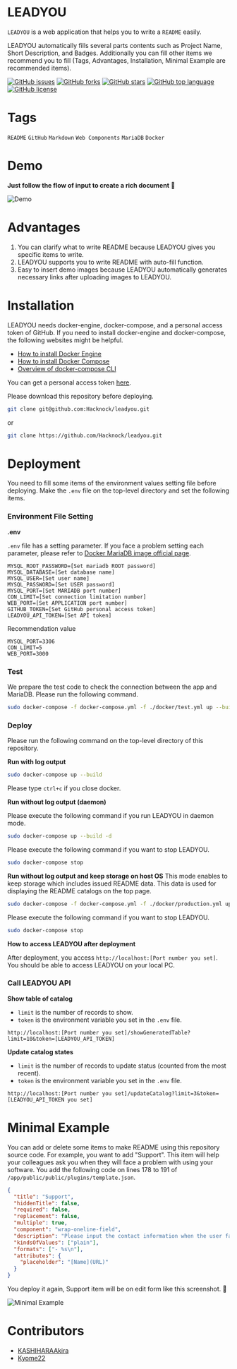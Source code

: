 # LEADYOU

<!-- # Short Description -->

`LEADYOU` is a web application that helps you to write a `README` easily.

LEADYOU automatically fills several parts contents such as Project Name, Short Description, and Badges.
Additionally you can fill other items we recommend you to fill (Tags, Advantages, Installation, Minimal Example are recommended items).

<!-- # Badges -->

[![GitHub issues](https://img.shields.io/github/issues/Hacknock/leadyou)](https://github.com/Hacknock/leadyou/issues)
[![GitHub forks](https://img.shields.io/github/forks/Hacknock/leadyou)](https://github.com/Hacknock/leadyou/network/members)
[![GitHub stars](https://img.shields.io/github/stars/Hacknock/leadyou)](https://github.com/Hacknock/leadyou/stargazers)
[![GitHub top language](https://img.shields.io/github/languages/top/Hacknock/leadyou)](https://github.com/Hacknock/leadyou/)
[![GitHub license](https://img.shields.io/github/license/Hacknock/leadyou)](https://github.com/Hacknock/leadyou/)

# Tags

`README` `GitHub` `Markdown` `Web Components` `MariaDB` `Docker`

# Demo

**Just follow the flow of input to create a rich document** 🎉

![Demo](resources/file-0.png)

# Advantages

1. You can clarify what to write README because LEADYOU gives you specific items to write.
2. LEADYOU supports you to write README with auto-fill function.
3. Easy to insert demo images because LEADYOU automatically generates necessary links after uploading images to LEADYOU.

# Installation

LEADYOU needs docker-engine, docker-compose, and a personal access token of GitHub.
If you need to install docker-engine and docker-compose, the following websites might be helpful.

- [How to install Docker Engine](https://docs.docker.com/engine/install/ubuntu/)
- [How to install Docker Compose](https://docs.docker.com/compose/install/)
- [Overview of docker-compose CLI](https://docs.docker.com/compose/reference/)

You can get a personal access token [here](https://docs.github.com/en/authentication/keeping-your-account-and-data-secure/creating-a-personal-access-token).

Please download this repository before deploying.

```sh
git clone git@github.com:Hacknock/leadyou.git
```

or

```sh
git clone https://github.com/Hacknock/leadyou.git
```

# Deployment

You need to fill some items of the environment values setting file before deploying.
Make the `.env` file on the top-level directory and set the following items.

### Environment File Setting

**.env**

`.env` file has a setting parameter. If you face a problem setting each parameter, please refer to [Docker MariaDB image official page](https://hub.docker.com/_/mariadb).

```
MYSQL_ROOT_PASSWORD=[Set mariadb ROOT password]
MYSQL_DATABASE=[Set database name]
MYSQL_USER=[Set user name]
MYSQL_PASSWORD=[Set USER password]
MYSQL_PORT=[Set MARIADB port number]
CON_LIMIT=[Set connection limitation number]
WEB_PORT=[Set APPLICATION port number]
GITHUB_TOKEN=[Set GitHub personal access token]
LEADYOU_API_TOKEN=[Set API token]
```

Recommendation value

```
MYSQL_PORT=3306
CON_LIMIT=5
WEB_PORT=3000
```

### Test

We prepare the test code to check the connection between the app and MariaDB. Please run the following command.

```sh
sudo docker-compose -f docker-compose.yml -f ./docker/test.yml up --build --abort-on-container-exit
```

### Deploy

Please run the following command on the top-level directory of this repository.

**Run with log output**

```sh
sudo docker-compose up --build
```

Please type `ctrl+c` if you close docker.

**Run without log output (daemon)**

Please execute the following command if you run LEADYOU in daemon mode.

```sh
sudo docker-compose up --build -d
```

Please execute the following command if you want to stop LEADYOU.

```sh
sudo docker-compose stop
```

**Run without log output and keep storage on host OS**
This mode enables to keep storage which includes issued README data. This data is used for displaying the README catalogs on the top page.

```sh
sudo docker-compose -f docker-compose.yml -f ./docker/production.yml up --build -d
```

Please execute the following command if you want to stop LEADYOU.

```sh
sudo docker-compose stop
```

**How to access LEADYOU after deployment**

After deployment, you access `http://localhost:[Port number you set]`.
You should be able to access LEADYOU on your local PC.

### Call LEADYOU API

**Show table of catalog**

- `limit` is the number of records to show.
- `token` is the environment variable you set in the `.env` file.

```
http://localhost:[Port number you set]/showGeneratedTable?limit=10&token=[LEADYOU_API_TOKEN]
```

**Update catalog states**

- `limit` is the number of records to update status (counted from the most recent).
- `token` is the environment variable you set in the `.env` file.

```
http://localhost:[Port number you set]/updateCatalog?limit=3&token=[LEADYOU_API_TOKEN you set]
```

# Minimal Example

You can add or delete some items to make README using this repository source code.
For example, you want to add "Support".
This item will help your colleagues ask you when they will face a problem with using your software.
You add the following code on lines 178 to 191 of `/app/public/public/plugins/template.json`.

```json
{
  "title": "Support",
  "hiddenTitle": false,
  "required": false,
  "replacement": false,
  "multiple": true,
  "component": "wrap-oneline-field",
  "description": "Please input the contact information when the user faces some problem on using your software.",
  "kindsOfValues": ["plain"],
  "formats": ["- %s\n"],
  "attributes": {
    "placeholder": "[Name](URL)"
  }
}
```

You deploy it again, Support item will be on edit form like this screenshot. 🍻

![Minimal Example](resources/file-1.png)

# Contributors

- [KASHIHARAAkira](https://github.com/KASHIHARAAkira)
- [Kyome22](https://github.com/Kyome22)

<!-- CREATED_BY_LEADYOU_README_GENERATOR -->
